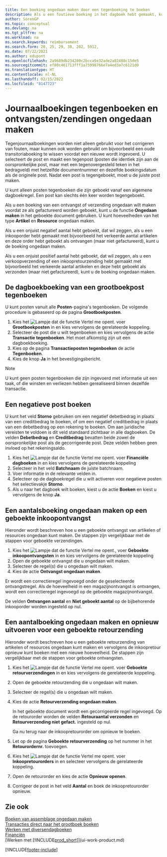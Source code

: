 ```yaml
---
title: Een boeking ongedaan maken door een tegenboeking te boeken
description: Als u een foutieve boeking in het dagboek hebt gemaakt, kunt u vervolgens de functie Transactie tegenboeken gebruiken om de boeking ongedaan te maken met de juiste audittrail.
author: SorenGP
ms.topic: conceptual
ms.devlang: na
ms.tgt_pltfrm: na
ms.workload: na
ms.search.keywords: reimbursement
ms.search.form: 20, 25, 29, 38, 202, 5912,
ms.date: 07/22/2021
ms.author: edupont
ms.openlocfilehash: 2a9689db234280c2bcca5e32ade2a82488c15de5
ms.sourcegitcommit: ef80c461713fff1a75998766e7a4ed3a7c6121d0
ms.translationtype: HT
ms.contentlocale: nl-NL
ms.lasthandoff: 02/15/2022
ms.locfileid: "8147723"
---
```

# <a name="reverse-journal-postings-and-undo-receiptsshipments"></a>Journaalboekingen tegenboeken en ontvangsten/zendingen ongedaan maken

Tegenjournaalboekingen worden niet alleen gebruikt voor het corrigeren van fouten, maar kunnen ook worden gebruikt om bijvoorbeeld een oude transitoriaboeking te wissen voordat een nieuwe wordt ingevoerd. U selecteert de post en maakt een tegenpost (posten die identiek zijn aan de oorspronkelijke post, maar met een tegenovergesteld teken in het bedragveld) met hetzelfde documentnummer en dezelfde boekingsdatum als de originele post. Nadat een post is tegengeboekt, moet u de juiste post maken.

U kunt alleen posten tegenboeken die zijn geboekt vanaf een algemene dagboekregel. Een post kan slechts één keer worden tegengeboekt.

Als u een boeking van een ontvangst of verzending ongedaan wilt maken voordat ze als gefactureerd worden geboekt, kunt u de functie **Ongedaan maken** in het geboekte document gebruiken. U kunt hoeveelheden van het type **Artikel** en **Resource** ongedaan maken.

Als u een onjuist negatief aantal hebt geboekt, dat wil zeggen, als u een inkooporder hebt gemaakt met bijvoorbeeld het verkeerde aantal artikelen en deze order hebt geboekt als ontvangen (maar niet gefactureerd), kunt u de boeking ongedaan maken.

Als u een onjuist positief aantal hebt geboekt, dat wil zeggen, als u een verkoopverzending of een inkoopretourzending hebt gemaakt met bijvoorbeeld het verkeerde aantal artikelen en deze hebt geboekt als verzonden (maar niet gefactureerd), kunt u de boeking ongedaan maken.   

## <a name="to-reverse-the-journal-posting-of-a-general-ledger-entry"></a>De dagboekboeking van een grootboekpost tegenboeken
U kunt posten vanuit alle **Posten**-pagina's tegenboeken. De volgende procedure is gebaseerd op de pagina **Grootboekposten**.
1. Kies het ![Lampje dat de functie Vertel me opent.](media/ui-search/search_small.png "Vertel me wat u wilt doen") voer **Grootboekposten** in en kies vervolgens de gerelateerde koppeling.
2. Selecteer de post die u wilt tegenboeken en kies vervolgens de actie **Transactie tegenboeken**. Het moet afkomstig zijn uit een dagboekboeking.
3. Kies op de pagina **Transactieposten tegenboeken** de actie **Tegenboeken**.
4. Kies de knop **Ja** in het bevestigingsbericht.

> [!NOTE]
> U kunt geen posten tegenboeken die zijn ingevoerd met informatie uit een taak, of die winsten en verliezen hebben gerealiseerd binnen dezelfde transactie.

## <a name="to-post-a-negative-entry"></a>Een negatieve post boeken  
U kunt het veld **Storno** gebruiken om een negatief debetbedrag in plaats van een creditbedrag te boeken, of om een negatief creditbedrag in plaats van een debetbedrag op een rekening te boeken. Om aan juridische vereisten te voldoen is dit veld standaard zichtbaar in alle dagboeken. De velden **Debetbedrag** en **Creditbedrag** bevatten beide zowel de oorspronkelijke post als de gecorrigeerde post. Deze velden hebben geen invloed op het rekeningsaldo.  

1.  Kies het ![Lampje dat de functie Vertel me opent.](media/ui-search/search_small.png "Vertel me wat u wilt doen") voer **Financiële dagboeken** in en kies vervolgens de gerelateerde koppeling  
2.  Selecteer in het veld **Batchnaam** de juiste batchnaam.  
3.  Voer informatie in de relevante velden in.  
4.  Selecteer op de dagboekregel die u wilt activeren voor negatieve posten het selectievakje **Storno**.  
5.  Als u naar het dagboek wilt boeken, kiest u de actie **Boeken** en kiest u vervolgens de knop **Ja**.

## <a name="to-undo-a-quantity-posting-on-a-posted-purchase-receipt"></a>Een aantalsboeking ongedaan maken op een geboekte inkoopontvangst  
Hieronder wordt beschreven hoe u een geboekte ontvangst van artikelen of resources ongedaan kunt maken. De stappen zijn vergelijkbaar met de stappen voor geboekte verzendingen.

1.  Kies het ![Lampje dat de functie Vertel me opent.](media/ui-search/search_small.png "Vertel me wat u wilt doen"), voer **Geboekte inkoopontvangsten** in en kies vervolgens de gerelateerde koppeling  
2.  Open de geboekte ontvangst die u ongedaan wilt maken.  
3.  Selecteer de regel(s) die u ongedaan wilt maken.  
4.  Kies de actie **Ontvangst ongedaan maken**.

Er wordt een correctieregel ingevoegd onder de geselecteerde ontvangstregel. Als de hoeveelheid in een magazijnontvangst is ontvangen, wordt een correctieregel ingevoegd op de geboekte magazijnontvangst.  

De velden **Ontvangen aantal** en **Niet geboekt aantal** op de bijbehorende inkooporder worden ingesteld op nul.

## <a name="to-undo-and-then-redo-a-quantity-posting-on-a-posted-return-shipment"></a>Een aantalboeking ongedaan maken en opnieuw uitvoeren voor een geboekte retourzending
Hieronder wordt beschreven hoe u een geboekte retourzending van artikelen of resources ongedaan kunt maken en vervolgens de inkoopretour opnieuw kunt boeken met een nieuwe hoeveelheid. De stappen zijn vergelijkbaar met de stappen voor geboekte ontvangsten.

1.  Kies het ![Lampje dat de functie Vertel me opent.](media/ui-search/search_small.png "Vertel me wat u wilt doen") voer **Geboekte retourverzendingen** in en kies vervolgens de gerelateerde koppeling.  
2.  Open de geboekte retourzending die u ongedaan wilt maken.
3. Selecteer de regel(s) die u ongedaan wilt maken.  

4.  Kies de actie **Retourverzending ongedaan maken**.  

    In het geboekte document wordt een gecorrigeerde regel ingevoegd. Op de retourorder worden de velden **Retouraantal verzonden** en **Retourverzending niet gefact.** ingesteld op nul.  

    Ga nu terug naar de inkoopretourorder om opnieuw te boeken.  

5.  Let op de pagina **Geboekte retourverzending** op het nummer in het **Retourordernr.** toevoegen.  
6.  Kies het ![Lampje dat de functie Vertel me opent.](media/ui-search/search_small.png "Vertel me wat u wilt doen") voer **Inkoopretourorders** in en selecteer vervolgens de gerelateerde koppeling.  
7.  Open de retourorder en kies de actie **Opnieuw openen**.  
8.  Corrigeer de post in het veld **Aantal** en boek de inkoopretourorder opnieuw.  

## <a name="see-also"></a>Zie ook

[Boeken van assemblage ongedaan maken](assembly-how-to-undo-assembly-posting.md)  
[Transacties direct naar het grootboek boeken](finance-how-post-transactions-directly.md)  
[Werken met diversendagboeken](ui-work-general-journals.md)  
[Financiën](finance.md)  
[Werken met [!INCLUDE[prod_short](includes/prod_short.md)]](ui-work-product.md)  


[!INCLUDE[footer-include](includes/footer-banner.md)]